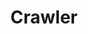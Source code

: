 ---
title: Crawler
solution: turing
github-url: https://github.com/openturing/turing-nutch
description: Apache Nutch Plugin for Turing AI
---